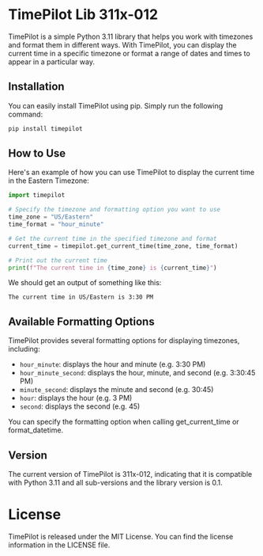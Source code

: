 

# TimePilot Lib 311x-012

TimePilot is a simple Python 3.11 library that helps you work with timezones and format them in different ways. With TimePilot, you can display the current time in a specific timezone or format a range of dates and times to appear in a particular way.

## Installation

You can easily install TimePilot using pip. Simply run the following command:

```python
pip install timepilot
```

## How to Use

Here's an example of how you can use TimePilot to display the current time in the Eastern Timezone:

```python
import timepilot

# Specify the timezone and formatting option you want to use
time_zone = "US/Eastern"
time_format = "hour_minute"

# Get the current time in the specified timezone and format
current_time = timepilot.get_current_time(time_zone, time_format)

# Print out the current time
print(f"The current time in {time_zone} is {current_time}")
```

We should get an output of something like this:

    The current time in US/Eastern is 3:30 PM

## Available Formatting Options
TimePilot provides several formatting options for displaying timezones, including:
- `hour_minute`: displays the hour and minute (e.g. 3:30 PM)
- `hour_minute_second`: displays the hour, minute, and second (e.g. 3:30:45 PM)
- `minute_second`: displays the minute and second (e.g. 30:45)
- `hour`: displays the hour (e.g. 3 PM)
- `second`: displays the second (e.g. 45)

You can specify the formatting option when calling get_current_time or format_datetime.

## Version

The current version of TimePilot is 311x-012, indicating that it is compatible with Python 3.11 and all sub-versions and the library version is 0.1.

# License
TimePilot is released under the MIT License. You can find the license information in the LICENSE file.